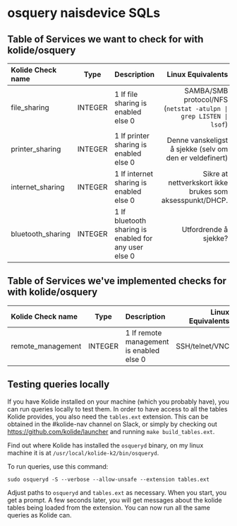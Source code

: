 # osquery naisdevice SQLs

## Table of Services we want to check for with kolide/osquery
| Kolide Check name	| Type		| Description | Linux Equivalents |
| :---------------- | :------:| :---------- | ----------------: |
| file\_sharing			| INTEGER | 1 If file sharing is enabled else 0 | SAMBA/SMB protocol/NFS (`netstat -atulpn \| grep LISTEN \| lsof`) |
| printer\_sharing	| INTEGER	| 1 If printer sharing is enabled else 0 |	Denne vanskeligst å sjekke (selv om den er veldefinert) |
| internet\_sharing	| INTEGER	| 1 If internet sharing is enabled else 0 |	Sikre at nettverkskort ikke brukes som aksesspunkt/DHCP. |
| bluetooth\_sharing| INTEGER	| 1 If bluetooth sharing is enabled for any user else 0 |	Utfordrende å sjekke? |

## Table of Services we've implemented checks for with kolide/osquery
| Kolide Check name	| Type		| Description | Linux Equivalents |
| :---------------- | :------:| :---------- | ----------------: |
| remote\_management| INTEGER	| 1 If remote management is enabled else 0 |	SSH/telnet/VNC |


## Testing queries locally

If you have Kolide installed on your machine (which you probably have), you can run queries locally to test them. In order to have access
to all the tables Kolide provides, you also need the `tables.ext` extension. This can be obtained in the #kolide-nav channel on Slack, or
simply by checking out https://github.com/kolide/launcher and running `make build_tables.ext`.

Find out where Kolide has installed the `osqueryd` binary, on my linux machine it is at `/usr/local/kolide-k2/bin/osqueryd`.

To run queries, use this command:

    sudo osqueryd -S --verbose --allow-unsafe --extension tables.ext

Adjust paths to `osqueryd` and `tables.ext` as necessary. When you start, you get a prompt. A few seconds later, you will get messages
about the kolide tables being loaded from the extension. You can now run all the same queries as Kolide can.

